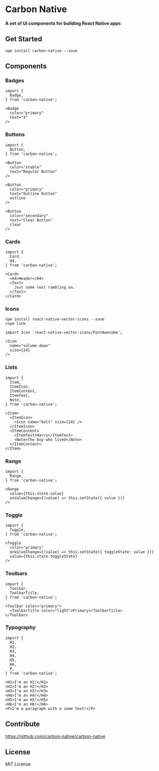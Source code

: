 # Carbon Native

**A set of UI components for building React Native apps**

## Get Started

```
npm install carbon-native --save
```

## Components

### Badges

```
import {
  Badge,
} from 'carbon-native';

<Badge
  color="primary"
  text="4"
/>
```

### Buttons

```
import {
  Button,
} from 'carbon-native';

<Button
  color="stable"
  text="Regular Button"
/>

<Button
  color="primary"
  text="Outline Button"
  outline
/>

<Button
  color="secondary"
  text="Clear Button"
  clear
/>
```

### Cards

```
import {
  Card,
  H4,
} from 'carbon-native';

<Card>
  <H4>Header</H4>
  <Text>
    Just some text rambling on.
  </Text>
</Card>
```

### Icons

```
npm install react-native-vector-icons --save
rnpm link
```

```
import Icon 'react-native-vector-icons/FontAwesome';

<Icon
  name="volume-down"
  size={24}
/>
```

### Lists

```
import {
  Item,
  ItemIcon,
  ItemContent,
  ItemText,
  Note,
} from 'carbon-native';

<Item>
  <ItemIcon>
    <Icon name="bolt" size={24} />
  </ItemIcon>
  <ItemContent>
    <ItemText>Harry</ItemText>
    <Note>The boy who lived</Note>
  </ItemContent>
</Item>
```

### Range

```
import {
  Range,
} from 'carbon-native';

<Range
  value={this.state.value}
  onValueChange={(value) => this.setState({ value })}
/>
```

### Toggle

```
import {
  Toggle,
} from 'carbon-native';

<Toggle
  color="primary"
  onValueChange={(value) => this.setState({ toggleState: value })}
  value={this.state.toggleState}
/>
```

### Toolbars

```
import {
  Toolbar,
  ToolbarTitle,
} from 'carbon-native';

<Toolbar color="primary">
  <ToolbarTitle color="light">Primary</ToolbarTitle>
</Toolbar>
```

### Typography

```
import {
  H1,
  H2,
  H3,
  H4,
  H5,
  H6,
  P,
} from 'carbon-native';

<H1>I'm an H1!</H1>
<H2>I'm an H2!</H2>
<H3>I'm an H3!</H3>
<H4>I'm an H4!</H4>
<H5>I'm an H5!</H5>
<H6>I'm an H6!</H6>
<P>I'm a paragraph with a some text!</P>
```

## Contribute

https://github.com/carbon-native/carbon-native

## License

MIT License
